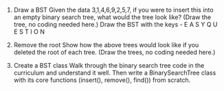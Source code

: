1. Draw a BST
Given the data 3,1,4,6,9,2,5,7, if you were to insert this into an empty binary search tree, what would the tree look like? (Draw the tree, no coding needed here.)
Draw the BST with the keys - E A S Y Q U E S T I O N


2. Remove the root
Show how the above trees would look like if you deleted the root of each tree. (Draw the trees, no coding needed here.)


3. Create a BST class
Walk through the binary search tree code in the curriculum and understand it well. Then write a BinarySearchTree class with its core functions (insert(), remove(), find()) from scratch.